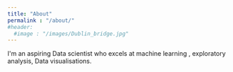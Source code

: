 ```yaml
---
title: "About"
permalink : "/about/"
#header:
  #image : "/images/Dublin_bridge.jpg"
---
```

I'm an aspiring Data scientist who excels at machine learning , exploratory analysis, Data visualisations.  
